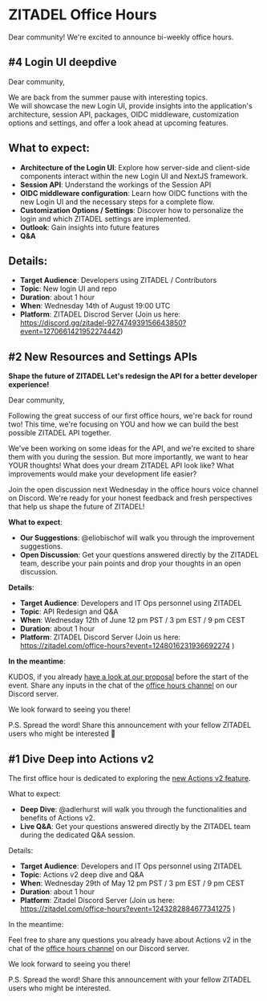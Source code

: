 # ZITADEL Office Hours

Dear community!
We're excited to announce bi-weekly office hours.

## #4 Login UI deepdive

Dear community,

We are back from the summer pause with interesting topics.  
We will showcase the new Login UI, provide insights into the application's architecture, session API, packages, OIDC middleware, customization options and settings, and offer a look ahead at upcoming features.

## What to expect:

* **Architecture of the Login UI**: Explore how server-side and client-side components interact within the new Login UI and NextJS framework.
* **Session API**: Understand the workings of the Session API
* **OIDC middleware configuration**: Learn how OIDC functions with the new Login UI and the necessary steps for a complete flow.
* **Customization Options / Settings**: Discover how to personalize the login and which ZITADEL settings are implemented.
* **Outlook**: Gain insights into future features
* **Q&A**

## Details:

* **Target Audience**: Developers using ZITADEL / Contributors
* **Topic**: New login UI and repo
* **Duration**: about 1 hour
* **When**: Wednesday 14th of August 19:00 UTC
* **Platform**: ZITADEL Discrod Server (Join us here: https://discord.gg/zitadel-927474939156643850?event=1270661421952274442)


## #2 New Resources and Settings APIs

**Shape the future of ZITADEL Let's redesign the API for a better developer experience!**

Dear community,

Following the great success of our first office hours, we're back for round two! This time, we're focusing on YOU and how we can build the best possible ZITADEL API together.

We've been working on some ideas for the API, and we're excited to share them with you during the session. But more importantly, we want to hear YOUR thoughts! What does your dream ZITADEL API look like? What improvements would make your development life easier?

Join the open discussion next Wednesday in the office hours voice channel on Discord. We're ready for your honest feedback and fresh perspectives that help us shape the future of ZITADEL!

**What to expect**:

* **Our Suggestions**: @eliobischof will walk you through the improvement suggestions.
* **Open Discussion**: Get your questions answered directly by the ZITADEL team, describe your pain points and drop your thoughts in an 
open discussion.

**Details**:

* **Target Audience**: Developers and IT Ops personnel using ZITADEL
* **Topic**: API Redesign and Q&A
* **When**: Wednesday 12th of June 12 pm PST / 3 pm EST / 9 pm CEST
* **Duration**: about 1 hour
* **Platform**: ZITADEL Discord Server (Join us here:  https://zitadel.com/office-hours?event=1248016231936692274 )

**In the meantime**:

KUDOS, if you already [have a look at our proposal](https://zitadel.com/docs/apis/v3) before the start of the event. Share any inputs in the chat of the [office hours channel](https://zitadel.com/office-hours) on our Discord server.

We look forward to seeing you there!

P.S. Spread the word! Share this announcement with your fellow ZITADEL users who might be interested 📢

## #1 Dive Deep into Actions v2

The first office hour is dedicated to exploring the [new Actions v2 feature](https://zitadel.com/docs/concepts/features/actions_v2).

What to expect:

* **Deep Dive**: @adlerhurst will walk you through the functionalities and benefits of Actions v2.
* **Live Q&A**: Get your questions answered directly by the ZITADEL team during the dedicated Q&A session.

Details:

* **Target Audience**: Developers and IT Ops personnel using ZITADEL
* **Topic**: Actions v2 deep dive and Q&A
* **When**: Wednesday 29th of May 12 pm PST / 3 pm EST / 9 pm CEST
* **Duration**: about 1 hour
* **Platform**: Zitadel Discord Server (Join us here:  https://zitadel.com/office-hours?event=1243282884677341275 )

In the meantime:

Feel free to share any questions you already have about Actions v2 in the chat of the [office hours channel](https://zitadel.com/office-hours) on our Discord server.

We look forward to seeing you there!

P.S. Spread the word! Share this announcement with your fellow ZITADEL users who might be interested.
